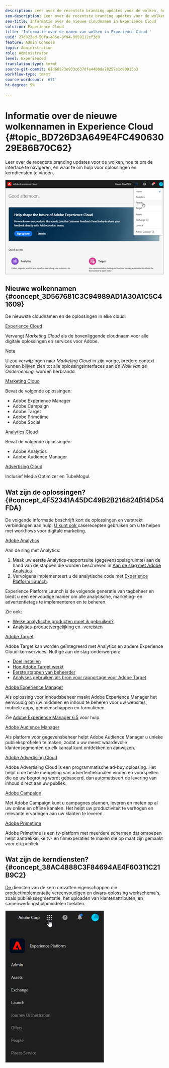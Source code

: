 ```yaml
---
description: Leer over de recentste branding updates voor de wolken, hoe te om de interface te navigeren, en waar te om hulp voor oplossingen en kerndiensten te vinden.
seo-description: Leer over de recentste branding updates voor de wolken, hoe te om de interface te navigeren, en waar te om hulp voor oplossingen en kerndiensten te vinden.
seo-title: Informatie over de nieuwe cloudnamen in Experience Cloud
solution: Experience Cloud
title: 'Informatie over de namen van wolken in Experience Cloud '
uuid: 27d022ad-50fa-485e-8f94-0959112cf3d0
feature: Admin Console
topic: Administration
role: Administrator
level: Experienced
translation-type: tm+mt
source-git-commit: 61d60273e933c637dfe4400da78257e1c80015b3
workflow-type: tm+mt
source-wordcount: '671'
ht-degree: 9%

---
```



# Informatie over de nieuwe wolkennamen in Experience Cloud {#topic_BD726D3A649E4FC49063029E86B70C62}

Leer over de recentste branding updates voor de wolken, hoe te om de interface te navigeren, en waar te om hulp voor oplossingen en kerndiensten te vinden.

![](assets/cloud-pulldown.png)

## Nieuwe wolkennamen {#concept_3D567681C3C94989AD1A30A1C5C41609}

De nieuwste cloudnamen en de oplossingen in elke cloud:

[Experience Cloud](https://www.adobe.com/experience-cloud.html?promoid=FZPQZ2HS&amp;mv=other)

Vervangt *Marketing Cloud* als de bovenliggende cloudnaam voor alle digitale oplossingen en services voor Adobe.

>[!NOTE]
>
>U zou verwijzingen naar *Marketing Cloud* in zijn vorige, bredere context kunnen blijven zien tot alle oplossingsinterfaces aan *de Wolk van de Onderneming.* worden herbrandd

[Marketing Cloud](https://www.adobe.com/nl/marketing-cloud.html)

Bevat de volgende oplossingen:

* Adobe Experience Manager
* Adobe Campaign
* Adobe Target
* Adobe Primetime
* Adobe Social

[Analytics Cloud](https://www.adobe.com/data-analytics-cloud.html)

Bevat de volgende oplossingen:

* Adobe Analytics
* Adobe Audience Manager

[Advertising Cloud](https://www.adobe.com/advertising-cloud.html)

Inclusief Media Optimizer en TubeMogul.

## Wat zijn de oplossingen? {#concept_4F52341A45DC49B2B216824B14D54FDA}

De volgende informatie beschrijft kort de oplossingen en verstrekt verbindingen aan hulp. [U kunt ook ](https://helpx.adobe.com/marketing-cloud/how-to/use-cases.html) caserecepten gebruiken om u te helpen met workflows voor digitale marketing.

[Adobe Analytics](https://docs.adobe.com/content/help/nl-NL/analytics/landing/home.html)

Aan de slag met Analytics:

1. Maak uw eerste Analytics-rapportsuite (gegevensopslagruimte) aan de hand van de stappen die worden beschreven in [Aan de slag met Adobe Analytics](https://docs.adobe.com/content/help/en/analytics/analyze/analysis-workspace/home.html).
1. Vervolgens implementeert u de analytische code met [Experience Platform Launch](https://docs.adobe.com/content/help/en/launch/using/intro/get-started/quick-start.html).

Experience Platform Launch is de volgende generatie van tagbeheer en biedt u een eenvoudige manier om alle analytische, marketing- en advertentietags te implementeren en te beheren.

Zie ook:

* [Welke analytische producten moet ik gebruiken?](https://docs.adobe.com/content/help/en/analytics/admin/admin-overview/which-analytics-tool.html)
* [Analytics-productvergelijking en -vereisten](https://docs.adobe.com/content/help/en/analytics/admin/admin-overview/analytics-product-comparison.html)

[Adobe Target](https://docs.adobe.com/content/help/en/target/using/target-home.html)

Adobe Target kan worden geïntegreerd met Analytics en andere Experience Cloud-kernservices. Nuttige aan de slag-onderwerpen:

* [Doel instellen](https://docs.adobe.com/content/help/en/target/using/administer/administrating-target.html)
* [Hoe Adobe Target werkt](https://docs.adobe.com/content/help/en/target/using/introduction/how-target-works.html)
* [Eerste stappen van beheerder](https://docs.adobe.com/content/help/en/target/using/administer/start-target.html)
* [Analyses gebruiken als bron voor rapportage voor Adobe Target](https://docs.adobe.com/content/help/nl-NL/target/using/integrate/a4t/a4t.html)

[Adobe Experience Manager](https://helpx.adobe.com/nl/support/experience-manager/6-5.html)

Als oplossing voor inhoudsbeheer maakt Adobe Experience Manager het eenvoudig om uw middelen en inhoud te beheren voor uw websites, mobiele apps, gemeenschappen en formulieren.

Zie [Adobe Experience Manager 6.5](https://helpx.adobe.com/support/experience-manager/6-5.html) voor hulp.

[Adobe Audience Manager](https://docs.adobe.com/content/help/en/audience-manager/user-guide/aam-home.html)

Als platform voor gegevensbeheer helpt Adobe Audience Manager u unieke publieksprofielen te maken, zodat u uw meest waardevolle klantensegmenten op elk kanaal kunt ontdekken en aanwijzen.

[Adobe Advertising Cloud](https://docs.adobe.com/content/help/en/release-notes/experience-cloud/current.html#adcloud)

Adobe Advertising Cloud is een programmatische ad-buy oplossing. Het helpt u de beste mengeling van advertentiekanalen vinden en voorspellen die op uw begroting wordt gebaseerd, dan automatiseert de levering van inhoud direct aan uw publiek.

[Adobe Campaign](https://docs.adobe.com/content/help/en/campaign-standard/using/getting-started/about-adobe-campaign/campaign-orchestration.html)

Met Adobe Campaign kunt u campagnes plannen, leveren en meten op al uw online en offline kanalen. Het helpt uw productiviteit te verhogen en relevante ervaringen aan uw klanten te leveren.

[Adobe Primetime](https://help.adobe.com/en_US/primetime/)

Adobe Primetime is een tv-platform met meerdere schermen dat omroepen helpt aantrekkelijke tv- en filmexperaties te maken die op maat zijn gemaakt voor elk publiek.

## Wat zijn de kerndiensten? {#concept_38AC4888C3F84694AE4F60311C21B9C2}

[De ](https://docs.adobe.com/content/help/en/core-services/interface/about-core-services/core-services-landing.html) diensten van de kern omvatten eigenschappen die productimplementatie vereenvoudigen en dwars-oplossing werkschema&#39;s, zoals publiekssegmentatie, het uploaden van klantenattributen, en samenwerkingshulpmiddelen toelaten.

![](assets/core-services.png)
